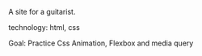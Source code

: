 A site for a guitarist.

technology: html, css

Goal: Practice Css Animation, Flexbox and media query
